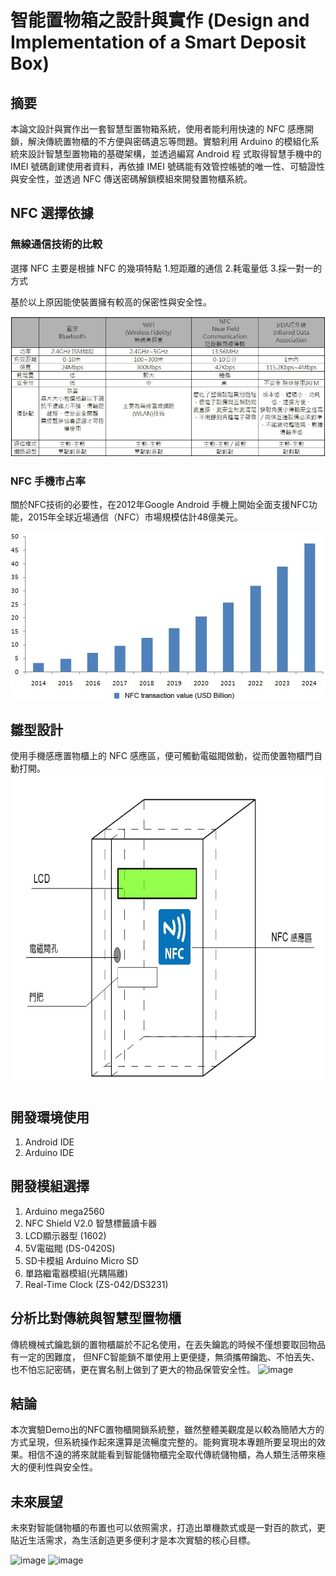 # 智能置物箱之設計與實作 (Design and Implementation of a Smart Deposit Box)
## 摘要
本論文設計與實作出一套智慧型置物箱系統，使用者能利用快速的 NFC 感應開鎖，解決傳統置物櫃的不方便與密碼遺忘等問題。實驗利用 Arduino 的模組化系統來設計智慧型置物箱的基礎架構，並透過編寫 Android 程
式取得智慧手機中的 IMEI 號碼創建使用者資料，再依據 IMEI 號碼能有效管控帳號的唯一性、可驗證性與安全性，並透過 NFC 傳送密碼解鎖模組來開發置物櫃系統。

## NFC 選擇依據 
### 無線通信技術的比較
選擇 NFC 主要是根據 NFC 的幾項特點 
1.短距離的通信 
2.耗電量低 
3.採一對一的方式 

基於以上原因能使裝置擁有較高的保密性與安全性。

<img src="https://github.com/AlexChang19/Design-and-Implementation-of-a-Smart-Deposit-Box/blob/c3cea1fa7bba339f60490200120c992cf777abc5/image/%E7%84%A1%E7%B7%9A%E9%80%9A%E8%A8%8A%E6%AF%94%E8%BC%83.jpg"><br/>

### NFC 手機市占率
關於NFC技術的必要性，在2012年Google Android 手機上開始全面支援NFC功能，2015年全球近場通信（NFC）市場規模估計48億美元。

<img src="https://github.com/AlexChang19/Design-and-Implementation-of-a-Smart-Deposit-Box/blob/9c38e8d117ff82add65a598993e4247e4a6e28f7/image/%E5%B8%82%E5%A0%B4%E8%AA%BF%E6%9F%A5.jpg"><br/>

## 雛型設計
使用手機感應置物櫃上的 NFC 感應區，便可觸動電磁閥做動，從而使置物櫃門自動打開。
<img src="https://github.com/AlexChang19/Design-and-Implementation-of-a-Smart-Deposit-Box/blob/b88169596e74f28d90fae41b5d6b03dff08f93bb/image/Design%20drawing.jpg" width="750" height="500" alt="Design drawing"/><br/>

## 開發環境使用
1. Android IDE
2. Arduino IDE

## 開發模組選擇
1.	Arduino mega2560 
2.	NFC Shield V2.0 智慧標籤讀卡器 
3.	LCD顯示器型 (1602)
4.	5V電磁閥 (DS-0420S)
5.	SD卡模組 Arduino Micro SD
6.	單路繼電器模組(光耦隔離)
7.	Real-Time Clock (ZS-042/DS3231)


## 分析比對傳統與智慧型置物櫃
傳統機械式鑰匙鎖的置物櫃屬於不記名使用，在丟失鑰匙的時候不僅想要取回物品有一定的困難度，
但NFC智能鎖不單使用上更便捷，無須攜帶鑰匙、不怕丟失、也不怕忘記密碼，更在實名制上做到了更大的物品保管安全性。
![image](https://user-images.githubusercontent.com/85589138/146061694-ee54977f-3ded-4e47-b4e9-662cc6f244b9.png)


## 結論

本次實驗Demo出的NFC置物櫃開鎖系統整，雖然整體美觀度是以較為簡陋大方的方式呈現，但系統操作起來還算是流暢度完整的。能夠實現本專題所要呈現出的效果。相信不遠的將來就能看到智能儲物櫃完全取代傳統儲物櫃，為人類生活帶來極大的便利性與安全性。


## 未來展望

未來對智能儲物櫃的布置也可以依照需求，打造出單機款式或是一對百的款式，更貼近生活需求，為生活創造更多便利才是本次實驗的核心目標。

![image](https://user-images.githubusercontent.com/85589138/146061979-c157d3c9-68ba-43fe-9ca6-cce808dccf80.png)
![image](https://user-images.githubusercontent.com/85589138/146062290-7036b726-46bd-46c1-8fd7-198af885f00a.png)



